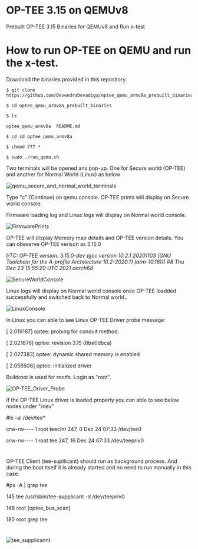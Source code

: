 # OP-TEE 3.15 on QEMUv8
Prebuilt OP-TEE 3.15 Binaries for QEMUv8 and Run x-test

# How to run OP-TEE on QEMU and run the x-test.

Download the binaries provided in this repository.

```
$ git clone https://github.com/DevendraDevadiga/optee_qemu_armv8a_prebuilt_binaries.git

$ cd optee_qemu_armv8a_prebuilt_binaries

$ ls

optee_qemu_armv8a  README.md

$ cd cd optee_qemu_armv8a

$ chmod 777 *

$ sudo ./run_qemu.sh
```

Two terminals will be opened ans pop-up. One for Secure world (OP-TEE) and another for Normal World (Linux) as below

![qemu_secure_and_normal_world_terminals](https://user-images.githubusercontent.com/36186082/147329631-b5e6bca0-c334-4418-971b-f210c0a6038e.png)

Type "c" (Continue) on qemu console. OP-TEE prints will display on Secure world console. 

Firmware loading log and Linux logs will display on Normal world console.

![FirmwarePrints](https://user-images.githubusercontent.com/36186082/147330261-8a9b687a-a466-40db-b33d-513d8e580682.png)

OP-TEE will display Memory map details and OP-TEE version details. You can obeserve OP-TEE verison as 3.15.0

_I/TC: OP-TEE version: 3.15.0-dev (gcc version 10.2.1 20201103 (GNU Toolchain for the A-profile Architecture 10.2-2020.11 (arm-10.16))) #8 Thu Dec 23 15:55:20 UTC 2021 aarch64_


![SecureWorldConsole](https://user-images.githubusercontent.com/36186082/147330441-34c8cc27-5b4d-48dd-a1ba-4b7703f22499.png)

Linux logs will display on Normal world console once OP-TEE loadded successfully and switched back to Normal world..

![LinuxConsole](https://user-images.githubusercontent.com/36186082/147330267-4d0c32a6-db87-441f-8e76-26ecde11c877.png)

In Linux you can able to see Linux OP-TEE Driver probe message:

[    2.019187] optee: probing for conduit method.

[    2.021676] optee: revision 3.15 (6be0dbca)

[    2.027383] optee: dynamic shared memory is enabled

[    2.058506] optee: initialized driver

Buildroot is used for rootfs. Login as "root".

![OP-TEE_Driver_Probe](https://user-images.githubusercontent.com/36186082/147330828-96bd324a-1af6-418d-8c3b-57119cac456a.png)

If the OP-TEE Linux driver is loaded properly you can able to see below nodes under "/dev"

#ls -al /dev/tee*

crw-rw----    1 root     teeclnt   247,   0 Dec 24 07:33 /dev/tee0

crw-rw----    1 root     tee       247,  16 Dec 24 07:33 /dev/teepriv0

# 

OP-TEE Client (tee-supllicant) should run as background process. And during the boot itself it is already started and no need to run manually in this case.

#ps -A | grep tee

  145 tee      /usr/sbin/tee-supplicant -d /dev/teepriv0

  146 root     [optee_bus_scan]
  
  180 root     grep tee

# 

![tee_supplicannt](https://user-images.githubusercontent.com/36186082/147331268-857454cd-929a-4b47-8846-17ac80363858.png)






